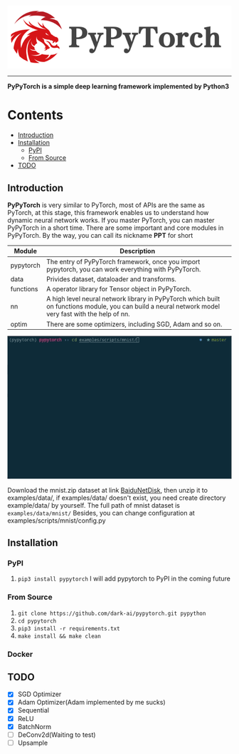 ![PyPyTorch-Logo](./assets/imgs/pypytorch-logo.png)

---

**PyPyTorch is a simple deep learning framework implemented by Python3**

# Contents

* [Introduction](#introduction)
* [Installation](#installation)
  * [PyPI](#pypi)
  * [From Source](#from-source)
* [TODO](#todo)


## Introduction

**PyPyTorch** is very similar to PyTorch, most of APIs are the same as PyTorch, at this stage, this framework enables us to understand how dynamic neural network works. If you master PyTorch, you can master PyPyTorch in a short time. There are some important and core modules in PyPyTorch. By the way, you can call its nickname **PPT** for short

| Module    | Description                                                  |
| --------- | ------------------------------------------------------------ |
| pypytorch | The entry of PyPyTorch framework, once you import pypytorch, you can work everything with PyPyTorch. |
| data      | Privides dataset, dataloader and transforms.                 |
| functions | A operator library for Tensor object in PyPyTorch.           |
| nn        | A high level neural network library in PyPyTorch which built on functions module, you can build a neural network model very fast with the help of nn. |
| optim     | There are some optimizers, including SGD, Adam and so on.    |

![pypytorch-run-mnist](./assets/gifs/pypytorch-run-mnist.gif)

Download the mnist.zip dataset at link [BaiduNetDisk](https://pan.baidu.com/s/1bfUBrjVqkHuunh4IsYW9EQ), then unzip it to examples/data/, if examples/data/ doesn't exist, you need create directory example/data/ by yourself. The full path of mnist dataset is `examples/data/mnist/` Besides, you can change configuration at examples/scripts/mnist/config.py

## Installation

### PyPI

1. `pip3 install pypytorch` I will add pypytorch to PyPI in the coming future

### From Source

1. `git clone https://github.com/dark-ai/pypytorch.git pypython`
2. `cd pypytorch`
3. `pip3 install -r requirements.txt`
4. `make install && make clean`

### Docker




## TODO

+ [x] SGD Optimizer
+ [x] Adam Optimizer(Adam implemented by me sucks)
+ [x] Sequential
+ [x] ReLU
+ [x] BatchNorm 
+ [ ] DeConv2d(Waiting to test)
+ [ ] Upsample
